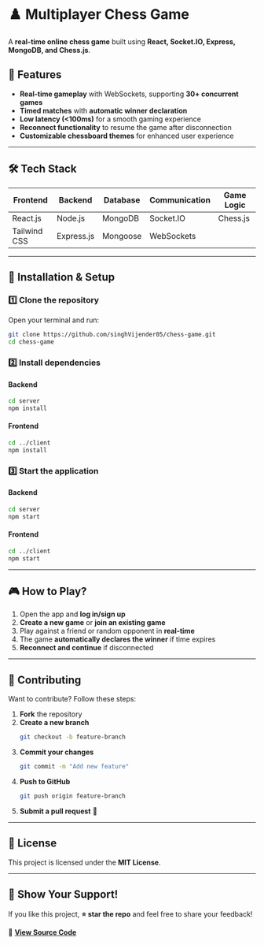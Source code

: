# ♟️ Multiplayer Chess Game  
A **real-time online chess game** built using **React, Socket.IO, Express, MongoDB, and Chess.js**.  

## 🚀 Features  
- **Real-time gameplay** with WebSockets, supporting **30+ concurrent games**  
- **Timed matches** with **automatic winner declaration**  
- **Low latency (<100ms)** for a smooth gaming experience  
- **Reconnect functionality** to resume the game after disconnection  
- **Customizable chessboard themes** for enhanced user experience  

---

## 🛠️ Tech Stack  
| Frontend  | Backend  | Database | Communication | Game Logic |
|-----------|---------|----------|--------------|------------|
| React.js  | Node.js | MongoDB  | Socket.IO    | Chess.js   |
| Tailwind CSS | Express.js | Mongoose | WebSockets | |

---

## 🔧 Installation & Setup  

### 1️⃣ Clone the repository  
Open your terminal and run:  
```sh
git clone https://github.com/singhVijender05/chess-game.git
cd chess-game
```

### 2️⃣ Install dependencies  
#### Backend  
```sh
cd server
npm install
```
#### Frontend  
```sh
cd ../client
npm install
```

### 3️⃣ Start the application  
#### Backend  
```sh
cd server
npm start
```
#### Frontend  
```sh
cd ../client
npm start
```

---

## 🎮 How to Play?  
1. Open the app and **log in/sign up**  
2. **Create a new game** or **join an existing game**  
3. Play against a friend or random opponent in **real-time**  
4. The game **automatically declares the winner** if time expires  
5. **Reconnect and continue** if disconnected  

---

## 🤝 Contributing  
Want to contribute? Follow these steps:  

1. **Fork** the repository  
2. **Create a new branch**  
   ```sh
   git checkout -b feature-branch
   ```
3. **Commit your changes**  
   ```sh
   git commit -m "Add new feature"
   ```
4. **Push to GitHub**  
   ```sh
   git push origin feature-branch
   ```
5. **Submit a pull request** 🚀  

---

## 📜 License  
This project is licensed under the **MIT License**.  

---

## 🌟 Show Your Support!  
If you like this project, **⭐ star the repo** and feel free to share your feedback!  

🔗 **[View Source Code](https://github.com/singhVijender05/chess-game)**  
